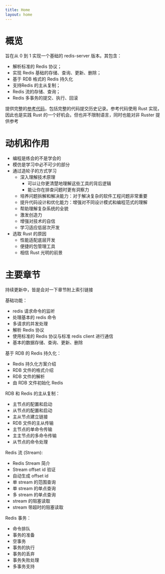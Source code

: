 ```yaml
---
title: Home
layout: home
---
```


# 概览
旨在从 0 到 1 实现一个基础的 redis-server 版本。其包含：

- 解析标准的 Redis 协议；
- 实现 Redis 基础的存储、查询、更新、删除；
- 基于 RDB 格式的 Redis 持久化
- 支持Redis 的主从复制；
- Redis 流的存储、查询；
- Redis 多事务的提交、执行、回滚

提供完整的[参考代码](https://github.com/fangpin/redis-rs)，包括完整的代码提交历史记录。参考代码使用 Rust 实现，因此也是实践 Rust 的一个好机会。但也并不限制语言，同时也能对非 Ruster 提供参考

# 动机和作用
- 编程是练会的不是学会的
- 模仿是学习中必不可少的部分
- 通过造轮子的方式学习
  - 深入理解技术原理
    - 可以让你更清楚地理解这些工具的背后逻辑
    - 能让你在排查问题时更有洞察力
  - 培养问题拆解和解决能力：对于解决复杂的软件工程问题非常重要
  - 提升代码设计和优化能力：增强对不同设计模式和编程范式的理解
  - 帮助理解复杂系统的全貌
  - 激发创造力
  - 增强对技术的自信
  - 学习适应低层次开发
- 选取 Rust 的原因
  - 性能适配底层开发
  - 便捷的包管理工具
  - 相信 Rust 光明的前景

# 主要章节
持续更新中，皆是会对一下章节附上索引链接

基础功能：

- redis 请求命令的监听
- 处理基本的 redis 命令
- 多请求的并发处理
- 解析 Redis 协议
- 使用标准的 Redis 协议与标准 redis client 进行通信
- 基本的数据存储、查询、更新、删除

基于 RDB 的 Redis 持久化：

- Redis 持久化方案介绍
- RDB 文件的格式介绍
- RDB 文件的解析
- 由 RDB 文件初始化 Redis

RDB 和 Redis 的主从复制：

- 主节点的配置和启动
- 从节点的配置和启动
- 主从节点建立链接
- RDB 文件的主从传输
- 主节点的单命令传输
- 主主节点的多命令传输
- 从节点的命令处理

Redis 流 (Stream):

- Redis Stream 简介
- Stream offset id 验证
- 自动生成 offset id
- 单 stream 的范围查询
- 单 stream 的单点查询
- 多 stream 的单点查询
- stream 的阻塞读取
- stream 带超时的阻塞读取

Redis 事务：

- 命令排队
- 事务的准备
- 空事务
- 事务的执行
- 事务的丢弃
- 事务失败处理
- 多事务支持

